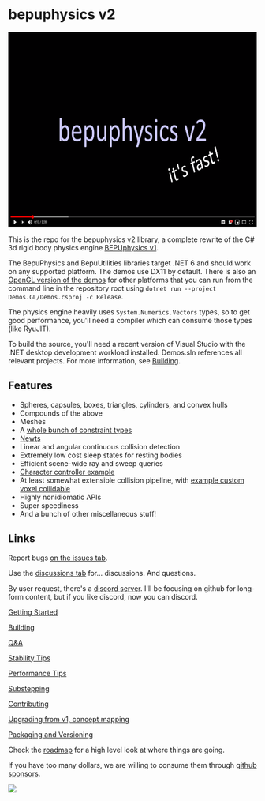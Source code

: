 # bepuphysics v2
<p align="center"><a href="https://www.youtube.com/watch?v=sfgC_eNx9M8" target="_blank"><img src="Documentation/images/youtubeLink.png" width="700" height="394" border="0" /></a></p>

This is the repo for the bepuphysics v2 library, a complete rewrite of the C# 3d rigid body physics engine [BEPUphysics v1](https://github.com/bepu/bepuphysics1).

The BepuPhysics and BepuUtilities libraries target .NET 6 and should work on any supported platform. The demos use DX11 by default. There is also an [OpenGL version of the demos](https://github.com/bepu/bepuphysics2/tree/master/Demos.GL) for other platforms that you can run from the command line in the repository root using `dotnet run --project Demos.GL/Demos.csproj -c Release`.

The physics engine heavily uses `System.Numerics.Vectors` types, so to get good performance, you'll need a compiler which can consume those types (like RyuJIT).

To build the source, you'll need a recent version of Visual Studio with the .NET desktop development workload installed. Demos.sln references all relevant projects. For more information, see [Building](Documentation/Building.md).

## Features

- Spheres, capsules, boxes, triangles, cylinders, and convex hulls
- Compounds of the above
- Meshes
- A [whole bunch of constraint types](BepuPhysics/Constraints/)
- [Newts](Demos/Demos/NewtDemo.cs)
- Linear and angular continuous collision detection
- Extremely low cost sleep states for resting bodies
- Efficient scene-wide ray and sweep queries
- [Character controller example](Demos/Demos/Characters/CharacterDemo.cs)
- At least somewhat extensible collision pipeline, with [example custom voxel collidable](Demos/Demos/CustomVoxelCollidableDemo.cs)
- Highly nonidiomatic APIs
- Super speediness
- And a bunch of other miscellaneous stuff!

## Links

Report bugs [on the issues tab](../../issues). 

Use the [discussions tab](../../discussions) for... discussions. And questions.

By user request, there's a [discord server](https://discord.gg/ssa2XpY). I'll be focusing on github for long-form content, but if you like discord, now you can discord. 

[Getting Started](Documentation/GettingStarted.md)

[Building](Documentation/Building.md)

[Q&A](Documentation/QuestionsAndAnswers.md)

[Stability Tips](Documentation/StabilityTips.md)

[Performance Tips](Documentation/PerformanceTips.md)

[Substepping](Documentation/Substepping.md)

[Contributing](CONTRIBUTING.md)

[Upgrading from v1, concept mapping](Documentation/UpgradingFromV1.md)

[Packaging and Versioning](Documentation/PackagingAndVersioning.md)

Check the [roadmap](Documentation/roadmap.md) for a high level look at where things are going.

If you have too many dollars, we are willing to consume them through [github sponsors](https://www.github.com/sponsors/RossNordby).

![](https://raw.githubusercontent.com/bepu/bepuphysics1/master/Documentation/images/readme/angelduck.png)
